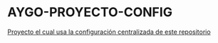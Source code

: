 # AYGO-PROYECTO-CONFIG

 [Proyecto el cual usa la configuración centralizada de este repositorio](https://github.com/Rincon10/01-NOTIFICACIONES-MASIVAS-SPRING-CLOUD)
 
